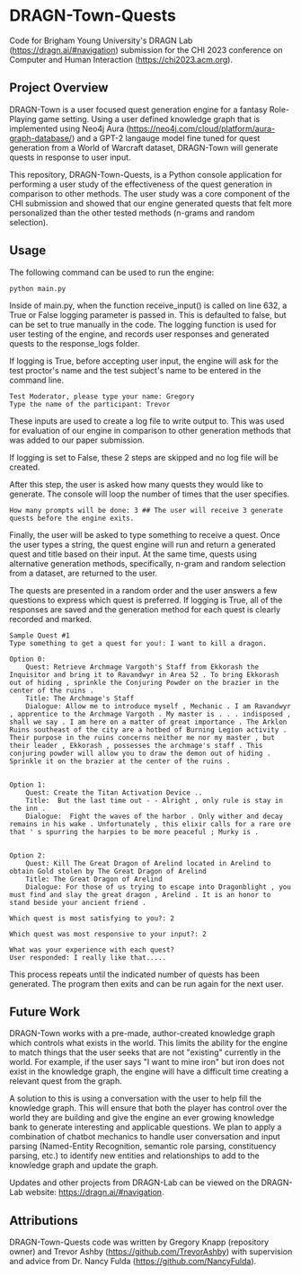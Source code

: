 # DRAGN-Town-Quests

Code for Brigham Young University's DRAGN Lab (https://dragn.ai/#navigation) submission for the CHI 2023 conference on Computer and Human Interaction (https://chi2023.acm.org). 


## Project Overview 

DRAGN-Town is a user focused quest generation engine for a fantasy Role-Playing game setting. Using a user defined knowledge graph that is implemented using Neo4j Aura (https://neo4j.com/cloud/platform/aura-graph-database/) and a GPT-2 langauge model fine tuned for quest generation from a 
World of Warcraft dataset, DRAGN-Town will generate quests in response to user input.

This repository, DRAGN-Town-Quests, is a Python console application for performing a user study of the effectiveness of the quest generation in comparison to other methods. The user study was a core component of the CHI submission and showed that our engine generated quests that felt more personalized than the other tested methods (n-grams and random selection).

## Usage 

The following command can be used to run the engine:

```
python main.py
```

Inside of main.py, when the function receive_input() is called on line 632, a True or False logging parameter is passed in. This is defaulted to false, but can be set to true manually in the code. The logging function is used for user testing of the engine, and records user responses and generated quests to the response_logs folder. 

If logging is True, before accepting user input, the engine will ask for the test proctor's name and the test subject's name to be entered in the command line.

```
Test Moderator, please type your name: Gregory
Type the name of the participant: Trevor
```

These inputs are used to create a log file to write output to. This was used for evaluation of our engine in comparison to other generation methods that was added to our paper submission.

If logging is set to False, these 2 steps are skipped and no log file will be created.

After this step, the user is asked how many quests they would like to generate. The console will loop the number of times that the user specifies.

```
How many prompts will be done: 3 ## The user will receive 3 generate quests before the engine exits.
```

Finally, the user will be asked to type something to receive a quest. Once the user types a string, the quest engine will run and return a generated quest and title based on their input. At the same time, quests using alternative generation methods, specifically, n-gram and random selection from a dataset, are returned to the user.

The quests are presented in a random order and the user answers a few questions to express which quest is preferred. If logging is True, all of the responses are saved and the generation method for each quest is clearly recorded and marked.

```
Sample Quest #1
Type something to get a quest for you!: I want to kill a dragon.

Option 0: 
	Quest: Retrieve Archmage Vargoth's Staff from Ekkorash the Inquisitor and bring it to Ravandwyr in Area 52 . To bring Ekkorash out of hiding , sprinkle the Conjuring Powder on the brazier in the center of the ruins . 
	Title: The Archmage's Staff
	Dialogue: Allow me to introduce myself , Mechanic . I am Ravandwyr , apprentice to the Archmage Vargoth . My master is . . . indisposed , shall we say . I am here on a matter of great importance . The Arklon Ruins southeast of the city are a hotbed of Burning Legion activity . Their purpose in the ruins concerns neither me nor my master , but their leader , Ekkorash , possesses the archmage's staff . This conjuring powder will allow you to draw the demon out of hiding . Sprinkle it on the brazier at the center of the ruins . 


Option 1: 
	Quest: Create the Titan Activation Device ..
	Title:  But the last time out - - Alright , only rule is stay in the inn .
	Dialogue:  Fight the waves of the harbor . Only wither and decay remains in his wake . Unfortunately , this elixir calls for a rare ore that ' s spurring the harpies to be more peaceful ; Murky is .


Option 2: 
	Quest: Kill The Great Dragon of Arelind located in Arelind to obtain Gold stolen by The Great Dragon of Arelind
	Title: The Great Dragon of Arelind
	Dialogue: For those of us trying to escape into Dragonblight , you must find and slay the great dragon , Arelind . It is an honor to stand beside your ancient friend . 

Which quest is most satisfying to you?: 2

Which quest was most responsive to your input?: 2

What was your experience with each quest?
User responded: I really like that.....
```

This process repeats until the indicated number of quests has been generated. The program then exits and can be run again for the next user.

## Future Work

DRAGN-Town works with a pre-made, author-created knowledge graph which controls what exists in the world. This limits the ability for the engine to match things that the user seeks that are not "existing" currently in the world. For example, if the user says "I want to mine iron" but iron does not exist in the knowledge graph, the engine will have a difficult time creating a relevant quest from the graph.

A solution to this is using a conversation with the user to help fill the knowledge graph. This will ensure that both the player has control over the world they are building and give the engine an ever growing knowledge bank to generate interesting and applicable questions. We plan to apply a combination of chatbot mechanics to handle user conversation and input parsing (Named-Entity Recognition, semantic role parsing, constituency parsing, etc.) to identify new entities and relationships to add to the knowledge graph and update the graph.

Updates and other projects from DRAGN-Lab can be viewed on the DRAGN-Lab website: https://dragn.ai/#navigation.

## Attributions

DRAGN-Town-Quests code was written by Gregory Knapp (repository owner) and Trevor Ashby (https://github.com/TrevorAshby) with supervision and advice from Dr. Nancy Fulda (https://github.com/NancyFulda).

